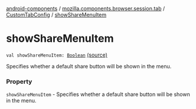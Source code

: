 [android-components](../../index.md) / [mozilla.components.browser.session.tab](../index.md) / [CustomTabConfig](index.md) / [showShareMenuItem](./show-share-menu-item.md)

# showShareMenuItem

`val showShareMenuItem: `[`Boolean`](https://kotlinlang.org/api/latest/jvm/stdlib/kotlin/-boolean/index.html) [(source)](https://github.com/mozilla-mobile/android-components/blob/master/components/browser/session/src/main/java/mozilla/components/browser/session/tab/CustomTabConfig.kt#L32)

Specifies whether a default share button will be shown in the menu.

### Property

`showShareMenuItem` - Specifies whether a default share button will be shown in the menu.